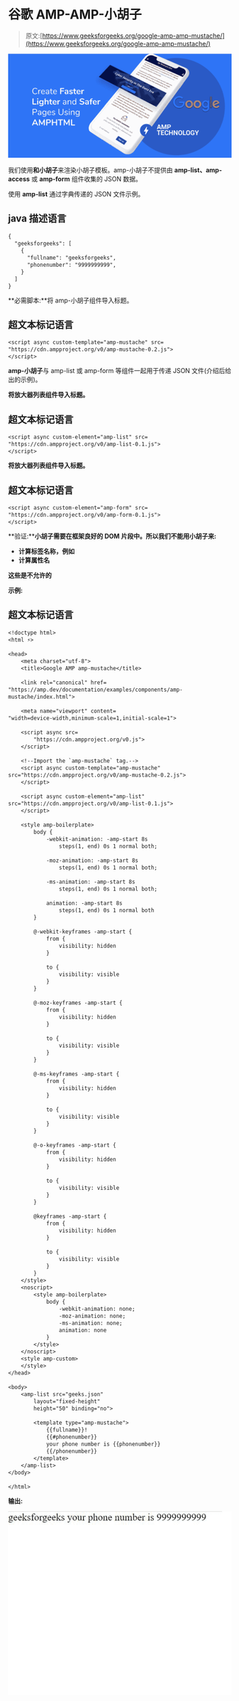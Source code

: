 # 谷歌 AMP-AMP-小胡子

> 原文:[https://www.geeksforgeeks.org/google-amp-amp-mustache/](https://www.geeksforgeeks.org/google-amp-amp-mustache/)

![](img/9f4c77d78e00cf75fc29323762067dd8.png)

我们使用**和小胡子**来渲染小胡子模板。amp-小胡子不提供由 **amp-list、amp-access** 或 **amp-form** 组件收集的 JSON 数据。

使用 **amp-list** 通过字典传递的 JSON 文件示例。

## java 描述语言

```
{
  "geeksforgeeks": [
    {
      "fullname": "geeksforgeeks",
      "phonenumber": "9999999999",
    }
  ]
}
```

**必需脚本:**将 amp-小胡子组件导入标题。

## 超文本标记语言

```
<script async custom-template="amp-mustache" src=
"https://cdn.ampproject.org/v0/amp-mustache-0.2.js">
</script>
```

**amp-小胡子**与 amp-list 或 amp-form 等组件一起用于传递 JSON 文件(介绍后给出的示例)。

**将放大器列表组件导入标题。**

## 超文本标记语言

```
<script async custom-element="amp-list" src=
"https://cdn.ampproject.org/v0/amp-list-0.1.js">
</script>
```

**将放大器列表组件导入标题。**

## 超文本标记语言

```
<script async custom-element="amp-form" src=
"https://cdn.ampproject.org/v0/amp-form-0.1.js">
</script>
```

**验证:****小胡子需要在框架良好的 DOM 片段中。所以我们不能用小胡子来:**

*   **计算标签名称，例如**
*   **计算属性名**

**这些是不允许的**

****示例:****

## **超文本标记语言**

```
<!doctype html>
<html ⚡>

<head>
    <meta charset="utf-8">
    <title>Google AMP amp-mustache</title>

    <link rel="canonical" href=
"https://amp.dev/documentation/examples/components/amp-mustache/index.html">

    <meta name="viewport" content=
"width=device-width,minimum-scale=1,initial-scale=1">

    <script async src=
        "https://cdn.ampproject.org/v0.js">
    </script>

    <!--Import the `amp-mustache` tag.-->
    <script async custom-template="amp-mustache" 
src="https://cdn.ampproject.org/v0/amp-mustache-0.2.js">
    </script>

    <script async custom-element="amp-list" 
src="https://cdn.ampproject.org/v0/amp-list-0.1.js">
    </script>

    <style amp-boilerplate>
        body {
            -webkit-animation: -amp-start 8s 
                steps(1, end) 0s 1 normal both;

            -moz-animation: -amp-start 8s 
                steps(1, end) 0s 1 normal both;

            -ms-animation: -amp-start 8s 
                steps(1, end) 0s 1 normal both;

            animation: -amp-start 8s 
                steps(1, end) 0s 1 normal both
        }

        @-webkit-keyframes -amp-start {
            from {
                visibility: hidden
            }

            to {
                visibility: visible
            }
        }

        @-moz-keyframes -amp-start {
            from {
                visibility: hidden
            }

            to {
                visibility: visible
            }
        }

        @-ms-keyframes -amp-start {
            from {
                visibility: hidden
            }

            to {
                visibility: visible
            }
        }

        @-o-keyframes -amp-start {
            from {
                visibility: hidden
            }

            to {
                visibility: visible
            }
        }

        @keyframes -amp-start {
            from {
                visibility: hidden
            }

            to {
                visibility: visible
            }
        }
    </style>
    <noscript>
        <style amp-boilerplate>
            body {
                -webkit-animation: none;
                -moz-animation: none;
                -ms-animation: none;
                animation: none
            }
        </style>
    </noscript>
    <style amp-custom>
    </style>
</head>

<body>
    <amp-list src="geeks.json" 
        layout="fixed-height"
        height="50" binding="no">

        <template type="amp-mustache">
            {{fullname}}!
            {{#phonenumber}}
            your phone number is {{phonenumber}}
            {{/phonenumber}}
        </template>
    </amp-list>
</body>

</html>
```

****输出:****

**![](img/3231642ba5c15cb69343a67567417192.png)**